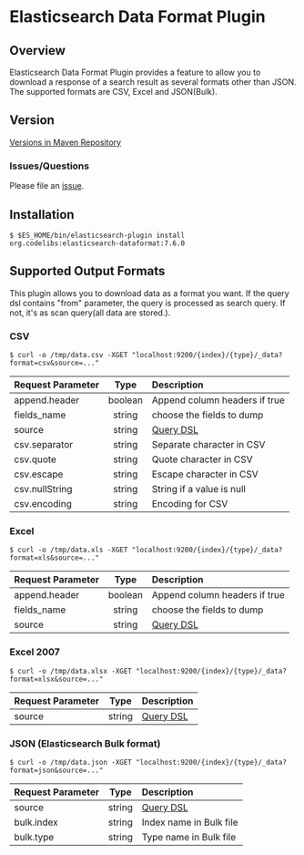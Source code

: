 Elasticsearch Data Format Plugin
========================

## Overview

Elasticsearch Data Format Plugin provides a feature to allow you to download a response of a search result as several formats other than JSON.
The supported formats are CSV, Excel and JSON(Bulk).

## Version

[Versions in Maven Repository](https://repo1.maven.org/maven2/org/codelibs/elasticsearch-dataformat/)

### Issues/Questions

Please file an [issue](https://github.com/codelibs/elasticsearch-dataformat/issues "issue").

## Installation

    $ $ES_HOME/bin/elasticsearch-plugin install org.codelibs:elasticsearch-dataformat:7.6.0

## Supported Output Formats

This plugin allows you to download data as a format you want.
If the query dsl contains "from" parameter, the query is processed as search query.
If not, it's as scan query(all data are stored.).

### CSV

    $ curl -o /tmp/data.csv -XGET "localhost:9200/{index}/{type}/_data?format=csv&source=..."

| Request Parameter | Type    | Description |
|:------------------|:-------:|:------------|
| append.header     | boolean | Append column headers if true |
| fields_name       | string  | choose the fields to dump |
| source            | string  | [Query DSL](http://www.elasticsearch.org/guide/en/elasticsearch/reference/current/query-dsl.html) |
| csv.separator     | string  | Separate character in CSV |
| csv.quote         | string  | Quote character in CSV|
| csv.escape        | string  | Escape character in CSV |
| csv.nullString    | string  | String if a value is null |
| csv.encoding      | string  | Encoding for CSV |

### Excel

    $ curl -o /tmp/data.xls -XGET "localhost:9200/{index}/{type}/_data?format=xls&source=..."

| Request Parameter | Type    | Description |
|:------------------|:-------:|:------------|
| append.header     | boolean | Append column headers if true |
| fields_name       | string  | choose the fields to dump |
| source            | string  | [Query DSL](http://www.elasticsearch.org/guide/en/elasticsearch/reference/current/query-dsl.html) |

### Excel 2007

    $ curl -o /tmp/data.xlsx -XGET "localhost:9200/{index}/{type}/_data?format=xlsx&source=..."

| Request Parameter | Type    | Description |
|:------------------|:-------:|:------------|
| source            | string  | [Query DSL](http://www.elasticsearch.org/guide/en/elasticsearch/reference/current/query-dsl.html) |

### JSON (Elasticsearch Bulk format)

    $ curl -o /tmp/data.json -XGET "localhost:9200/{index}/{type}/_data?format=json&source=..."

| Request Parameter | Type    | Description |
|:------------------|:-------:|:------------|
| source            | string  | [Query DSL](http://www.elasticsearch.org/guide/en/elasticsearch/reference/current/query-dsl.html) |
| bulk.index        | string  | Index name in Bulk file |
| bulk.type         | string  | Type name in Bulk file |

